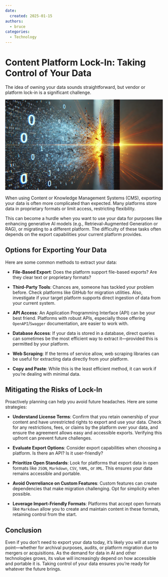 ```yaml
---
date:
  created: 2025-01-15
authors:
  - bruce
categories:
  - Technology
---
```


# Content Platform Lock-In: Taking Control of Your Data
The idea of owning your data sounds straightforward, but vendor or platform lock-in is a significant challenge. 

![Data Hitting a Wall](data-hitting-wall.png)

<!-- more -->

When using Content or Knowledge Management Systems (CMS), exporting your data is often more complicated than expected. Many platforms store data in proprietary formats or limit access, restricting flexibility.

This can become a hurdle when you want to use your data for purposes like enhancing generative AI models (e.g., Retrieval-Augmented Generation or RAG), or migrating to a different platform. The difficulty of these tasks often depends on the export capabilities your current platform provides.

## Options for Exporting Your Data
Here are some common methods to extract your data:

 - **File-Based Export**: Does the platform support file-based exports? Are they clear text or proprietary formats? 

 - **Third-Party Tools**: Chances are, someone has tackled your problem before. Check platforms like GitHub for migration utilities. Also, investigate if your target platform supports direct ingestion of data from your current system.

 - **API Access**: An Application Programming Interface (API) can be your best friend. Platforms with robust APIs, especially those offering `OpenAPI`/`Swagger` documentation, are easier to work with.

 - **Database Access**: If your data is stored in a database, direct queries can sometimes be the most efficient way to extract it—provided this is permitted by your platform.

 - **Web Scraping**: If the terms of service allow, web scraping libraries can be useful for extracting data directly from your platform.

 - **Copy and Paste**: While this is the least efficient method, it can work if you’re dealing with minimal data.

## Mitigating the Risks of Lock-In
Proactively planning can help you avoid future headaches. Here are some strategies:

 - **Understand License Terms**: Confirm that you retain ownership of your content and have unrestricted rights to export and use your data. Check for any restrictions, fees, or claims by the platform over your data, and ensure the agreement allows easy and accessible exports. Verifying this upfront can prevent future challenges.

 - **Evaluate Export Options**: Consider export capabilities when choosing a platform. Is there an API? Is it user-friendly?

 - **Prioritize Open Standards**: Look for platforms that export data in open formats like `JSON`, `Markdown`, `CSV`, `YAML`, or `XML`. This ensures your data remains accessible and portable.

 - **Avoid Overreliance on Custom Features**: Custom features can create dependencies that make migration challenging. Opt for simplicity when possible.

 - **Leverage Import-Friendly Formats**: Platforms that accept open formats like `Markdown` allow you to create and maintain content in these formats, retaining control from the start.


## Conclusion
Even if you don’t need to export your data today, it’s likely you will at some point—whether for archival purposes, audits, or platform migration due to mergers or acquisitions. As the demand for data in AI and other technologies grows, its value will increasingly depend on how accessible and portable it is. Taking control of your data ensures you’re ready for whatever the future brings.